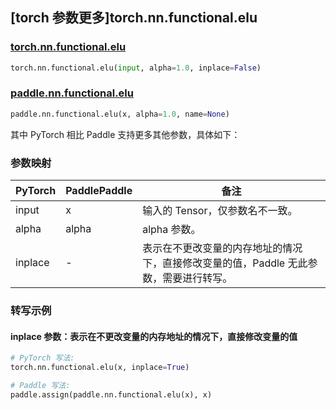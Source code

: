 ## [torch 参数更多]torch.nn.functional.elu

### [torch.nn.functional.elu](https://pytorch.org/docs/1.13/generated/torch.nn.functional.elu.html#torch.nn.functional.elu)

```python
torch.nn.functional.elu(input, alpha=1.0, inplace=False)
```

### [paddle.nn.functional.elu](https://www.paddlepaddle.org.cn/documentation/docs/zh/api/paddle/nn/functional/elu_cn.html)

```python
paddle.nn.functional.elu(x, alpha=1.0, name=None)
```

其中 PyTorch 相比 Paddle 支持更多其他参数，具体如下：

### 参数映射

| PyTorch | PaddlePaddle | 备注                                                                                  |
| ------- | ------------ | ------------------------------------------------------------------------------------- |
| input   | x            | 输入的 Tensor，仅参数名不一致。                                                       |
| alpha   | alpha        | alpha 参数。                                                                          |
| inplace | -            | 表示在不更改变量的内存地址的情况下，直接修改变量的值，Paddle 无此参数，需要进行转写。 |

### 转写示例

#### inplace 参数：表示在不更改变量的内存地址的情况下，直接修改变量的值

```python
# PyTorch 写法:
torch.nn.functional.elu(x, inplace=True)

# Paddle 写法:
paddle.assign(paddle.nn.functional.elu(x), x)
```
